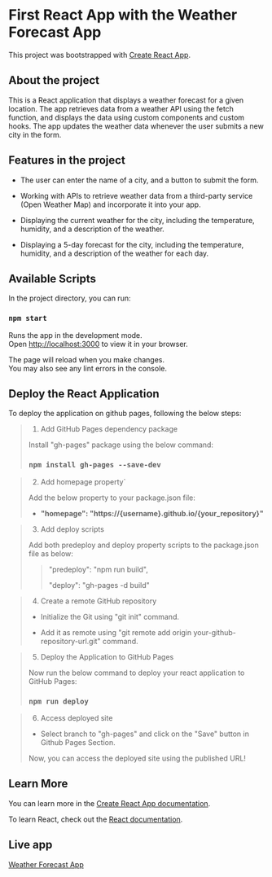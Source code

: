 # First React App with the Weather Forecast App

This project was bootstrapped with [Create React App](https://github.com/facebook/create-react-app).

## About the project

This is a React application that displays a weather forecast for a given location. The app retrieves data from a weather API using the fetch function, and displays the data using custom components and custom hooks. The app updates the weather data whenever the user submits a new city in the form.

## Features in the project

- The user can enter the name of a city, and a button to submit the form.

- Working with APIs to retrieve weather data from a third-party service (Open Weather Map) and incorporate it into your app.

- Displaying the current weather for the city, including the temperature, humidity, and a description of the weather.

- Displaying a 5-day forecast for the city, including the temperature, humidity, and a description of the weather for each day.

## Available Scripts

In the project directory, you can run:

### `npm start`

Runs the app in the development mode.\
Open [http://localhost:3000](http://localhost:3000) to view it in your browser.

The page will reload when you make changes.\
You may also see any lint errors in the console.

## Deploy the React Application

To deploy the application on github pages, following the below steps:

> 1. Add GitHub Pages dependency package
>
> Install "gh-pages" package using the below command:
>
> ### `npm install gh-pages --save-dev`

> 2. Add homepage property`
>
> Add the below property to your package.json file:
>
> - **"homepage": "https://{username}.github.io/{your_repository}"**

> 3. Add deploy scripts 
>
> Add both predeploy and deploy property scripts to the package.json file as below:
>
>> "predeploy": "npm run build",
>>
>> "deploy": "gh-pages -d build"

> 4. Create a remote GitHub repository
>
> - Initialize the Git using "git init" command.
>
> - Add it as remote using "git remote add origin your-github-repository-url.git" command.

> 5. Deploy the Application to GitHub Pages
>
> Now run the below command to deploy your react application to GitHub Pages:
>
> ### `npm run deploy`

> 6. Access deployed site
>
> - Select branch to "gh-pages" and click on the "Save" button in Github Pages Section.
>
> Now, you can access the deployed site using the published URL!

## Learn More

You can learn more in the [Create React App documentation](https://facebook.github.io/create-react-app/docs/getting-started).

To learn React, check out the [React documentation](https://reactjs.org/).

## Live app

<a href="https://doananhtingithub40102.github.io/first-react-app/" target="_blank">Weather Forecast App</a>
